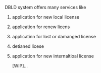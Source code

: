DBLD system offers many services like 
1. application for new local license
2. application for renew licens
3. applicatinn for lost or damanged license
4. detianed licese
5. application for new internaltioal license

   [WIP]...

